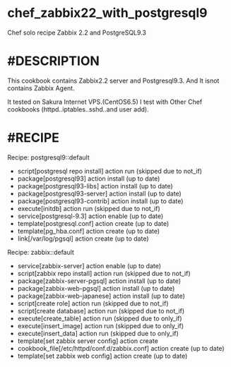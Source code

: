 chef_zabbix22_with_postgresql9
==============================

Chef solo recipe Zabbix 2.2 and PostgreSQL9.3

#DESCRIPTION
============
This cookbook contains Zabbix2.2 server and Postgresql9.3.
And It isnot contains Zabbix Agent.

It tested on Sakura Internet VPS.(CentOS6.5)
I test with Other Chef cookbooks (httpd..iptables..sshd..and user add).

#RECIPE
=======
Recipe: postgresql9::default 
  * script[postgresql repo install] action run (skipped due to not_if)
  * package[postgresql93] action install (up to date)
  * package[postgresql93-libs] action install (up to date)
  * package[postgresql93-server] action install (up to date)
  * package[postgresql93-contrib] action install (up to date)
  * execute[initdb] action run (skipped due to not_if)
  * service[postgresql-9.3] action enable (up to date)
  * template[postgresql.conf] action create (up to date)
  * template[pg_hba.conf] action create (up to date)
  * link[/var/log/pgsql] action create (up to date)

Recipe: zabbix::default 
  * service[zabbix-server] action enable (up to date)
  * script[zabbix repo install] action run (skipped due to not_if)
  * package[zabbix-server-pgsql] action install (up to date)
  * package[zabbix-web-pgsql] action install (up to date)
  * package[zabbix-web-japanese] action install (up to date)
  * script[create role] action run (skipped due to not_if)
  * script[create database] action run (skipped due to not_if)
  * execute[create_table] action run (skipped due to only_if)
  * execute[insert_image] action run (skipped due to only_if)
  * execute[insert_data] action run (skipped due to only_if)
  * template[set zabbix server config] action create
  * cookbook_file[/etc/httpd/conf.d/zabbix.conf] action create (up to date)
  * template[set zabbix web config] action create (up to date)
